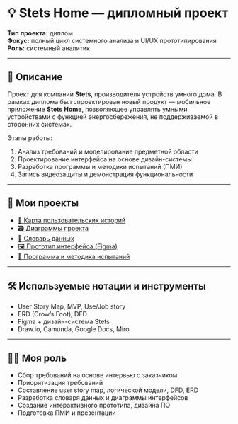 # 💡 Stets Home — дипломный проект

**Тип проекта:** диплом  
**Фокус:** полный цикл системного анализа и UI/UX прототипирования  
**Роль:** системный аналитик

---

## 📌 Описание

Проект для компании **Stets**, производителя устройств умного дома. В рамках диплома был спроектирован новый продукт — мобильное приложение **Stets Home**, позволяющее управлять умными устройствами с функцией энергосбережения, не поддерживаемой в сторонних системах.

Этапы работы:
1. Анализ требований и моделирование предметной области  
2. Проектирование интерфейса на основе дизайн-системы  
3. Разработка программы и методики испытаний (ПМИ)  
4. Запись видеозащиты и демонстрация функциональности

---

## 📂 Мои проекты

- [📌 Карта пользовательских историй](https://miro.com/app/board/uXjVIi1t0Ao=/)  
- [🗃️ Диаграммы проекта](https://drive.google.com/file/d/1cveIKiTMF7UtujC1kNOOArPUFgKRieGN/view?usp=sharing)  
- [📖 Словарь данных](https://docs.google.com/spreadsheets/d/1oIxvYUVTpWyadvS8ZFkX685GdYlWvDGx/edit?usp=sharing&ouid=113822318576804536481&rtpof=true&sd=true)  
- [🖼️ Прототип интерфейса (Figma)](https://www.figma.com/design/ODJgo3uMQjc5ExxB8A7yep/%D0%94%D0%B8%D0%B7%D0%B0%D0%B9%D0%BD-%D1%81%D0%B8%D1%81%D1%82%D0%B5%D0%BC%D0%B0-Stets--Copy-?node-id=0-1&t=2hYGEtzu15QR1J7K-1)
- [🧪 Программа и методика испытаний](https://docs.google.com/document/d/1febqkC3dhYs-reW7MdVqm2CU_p3L-ilFGL1EmAYlu_0/edit?usp=sharing)

---

## 🛠 Используемые нотации и инструменты

- User Story Map, MVP, Use/Job story  
- ERD (Crow’s Foot), DFD  
- Figma + дизайн-система Stets  
- Draw.io, Camunda, Google Docs, Miro  

---

## 👨‍💻 Моя роль

- Сбор требований на основе интервью с заказчиком  
- Приоритизация требований  
- Составление user story map, логической модели, DFD, ERD  
- Разработка словаря данных и диаграммы интерфейсов  
- Создание интерактивного прототипа, дизайна ПО  
- Подготовка ПМИ и презентации

